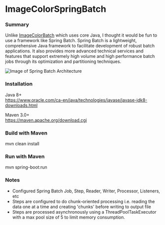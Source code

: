 # ImageColorSpringBatch

### Summary

Unlike [ImageColorBatch](https://github.com/dinoador-pex/ImageColorBatch) which uses core Java, I thought it would be fun to use a framework like Spring Batch. Spring Batch is a lightweight, comprehensive Java framework to facilitate development of robust batch applications.  It also provides more advanced technical services and features that support extremely high volume and high performance batch jobs through its optimization and partitioning techniques.

![Image of Spring Batch Architecture](https://terasoluna-batch.github.io/guideline/5.0.0.RELEASE/en/images/ch02/SpringBatchArchitecture/Ch02_SpringBatchArchitecture_Architecture_ProcessFlow.png)

### Installation

Java 8+<br>
https://www.oracle.com/ca-en/java/technologies/javase/javase-jdk8-downloads.html

Maven 3.0+<br>
https://maven.apache.org/download.cgi

### Build with Maven
mvn clean install

### Run with Maven
mvn spring-boot:run

### Notes
- Configured Spring Batch Job, Step, Reader, Writer, Processor, Listeners, etc
- Steps are configured to do chunk-oriented processing  i.e. reading the data one at a time and creating 'chunks' before writing to output file 
- Steps are processed asynchronously using a ThreadPoolTaskExecutor with a max pool size of 5 to limit memory consumption.
